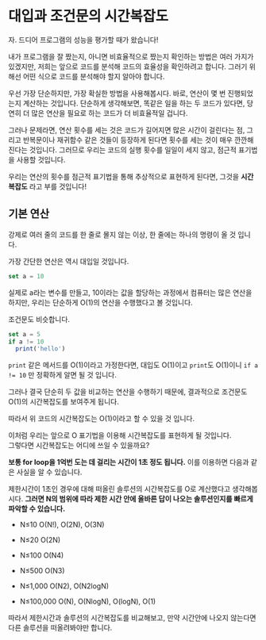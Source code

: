
# 대입과 조건문의 시간복잡도

자. 드디어 프로그램의 성능을 평가할 때가 왔습니다!

내가 프로그램을 잘 짰는지, 아니면 비효율적으로 짰는지 확인하는 방법은 여러 가지가 있겠지만, 저희는 앞으로 코드를 분석해 코드의 효율성을 확인하려고 합니다. 그러기 위해선 어떤 식으로 코드를 분석해야 할지 알아야 합니다.

우선 가장 단순하지만, 가장 확실한 방법을 사용해봅시다. 바로, 연산이 몇 번 진행되었는지 계산하는 것입니다. 단순하게 생각해보면, 똑같은 일을 하는 두 코드가 있다면, 당연히 더 많은 연산을 필요로 하는 코드가 더 비효율적일 겁니다.

그러나 문제라면, 연산 횟수를 세는 것은 코드가 길어지면 많은 시간이 걸린다는 점, 그리고 반복문이나 재귀함수 같은 것들이 등장하게 된다면 횟수를 세는 것이 매우 깐깐해진다는 것입니다. 그러므로 우리는 코드의 실행 횟수를 일일이 세지 않고, 점근적 표기법을 사용할 것입니다.

우리는 연산의 횟수를 점근적 표기법을 통해 추상적으로 표현하게 된다면, 그것을 **시간복잡도** 라고 부를 것입니다!

## 기본 연산

강제로 여러 줄의 코드를 한 줄로 몰지 않는 이상, 한 줄에는 하나의 명령이 올 것 입니다.

가장 간단한 연산은 역시 대입일 것입니다.

```js
set a = 10
```

실제로 a라는 변수를 만들고, 10이라는 값을 할당하는 과정에서 컴퓨터는 많은 연산을 하지만, 우리는 단순하게 O(1)의 연산을 수행했다고 볼 것입니다.

조건문도 비슷합니다.

```js
set a = 5
if a != 10
  print('hello')
```

`print` 같은 메서드를 O(1)이라고 가정한다면, 대입도 O(1)이고 `print`도 O(1)이니 `if a != 10` 만 정확하게 알면 될 것 입니다.

그러나 결국 단순히 두 값을 비교하는 연산을 수행하기 때문에, 결과적으로 조건문도 O(1)의 시간복잡도를 보여주게 됩니다.

따라서 위 코드의 시간복잡도는 O(1)이라고 할 수 있을 것 입니다.

이처럼 우리는 앞으로 O 표기법을 이용해 시간복잡도를 표현하게 될 것입니다.  
그렇다면 시간복잡도는 어디에 쓰일 수 있을까요?

**보통 for loop을 1억번 도는 데 걸리는 시간이 1초 정도 됩니다.** 이를 이용하면 다음과 같은 사실을 알 수 있습니다.

제한시간이 1초인 경우에 대해 떠올린 솔루션의 시간복잡도를 O로 계산했다고 생각해봅시다. **그러면 N의 범위에 따라 제한 시간 안에 올바른 답이 나오는 솔루션인지를 빠르게 파악할 수 있습니다.**

- N≤10
    O(N!), O(2N), O(3N)
    
- N≤20
    O(2N)
    
- N≤100
    O(N4)
    
- N≤500
    O(N3)
    
- N≤1,000
    O(N2), O(N2logN)
    
- N≤100,000
    O(N), O(NlogN), O(logN), O(1)
    

따라서 제한시간과 솔루션의 시간복잡도를 비교해보고, 만약 시간안에 나오지 않는다면 다른 솔루션을 떠올려봐야만 합니다.